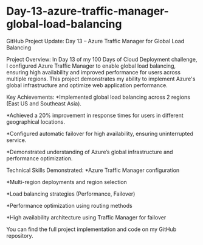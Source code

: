 # Day-13-azure-traffic-manager-global-load-balancing
GitHub Project Update: Day 13 – Azure Traffic Manager for Global Load Balancing

Project Overview:
In Day 13 of my 100 Days of Cloud Deployment challenge, I configured Azure Traffic Manager to enable global load balancing, ensuring high availability and improved performance for users across multiple regions. This project demonstrates my ability to implement Azure's global infrastructure and optimize web application performance.

Key Achievements:
*Implemented global load balancing across 2 regions (East US and Southeast Asia).

*Achieved a 20% improvement in response times for users in different geographical locations.

*Configured automatic failover for high availability, ensuring uninterrupted service.

*Demonstrated understanding of Azure’s global infrastructure and performance optimization.

Technical Skills Demonstrated:
*Azure Traffic Manager configuration

*Multi-region deployments and region selection

*Load balancing strategies (Performance, Failover)

*Performance optimization using routing methods

*High availability architecture using Traffic Manager for failover

You can find the full project implementation and code on my GitHub repository.
